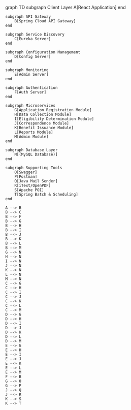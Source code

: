 graph TD
    subgraph Client Layer
        A[React Application]
    end

    subgraph API Gateway
        B[Spring Cloud API Gateway]
    end

    subgraph Service Discovery
        C[Eureka Server]
    end

    subgraph Configuration Management
        D[Config Server]
    end

    subgraph Monitoring
        E[Admin Server]
    end

    subgraph Authentication
        F[Auth Server]
    end

    subgraph Microservices
        G[Application Registration Module]
        H[Data Collection Module]
        I[Eligibility Determination Module]
        J[Correspondence Module]
        K[Benefit Issuance Module]
        L[Reports Module]
        M[Admin Module]
    end

    subgraph Database Layer
        N[(MySQL Database)]
    end

    subgraph Supporting Tools
        O[Swagger]
        P[Postman]
        Q[Java Mail Sender]
        R[iText/OpenPDF]
        S[Apache POI]
        T[Spring Batch & Scheduling]
    end

    A --> B
    B --> C
    B --> F
    B --> G
    B --> H
    B --> I
    B --> J
    B --> K
    B --> L
    B --> M
    G --> N
    H --> N
    I --> N
    J --> N
    K --> N
    L --> N
    M --> N
    C --> G
    C --> H
    C --> I
    C --> J
    C --> K
    C --> L
    C --> M
    D --> G
    D --> H
    D --> I
    D --> J
    D --> K
    D --> L
    D --> M
    E --> G
    E --> H
    E --> I
    E --> J
    E --> K
    E --> L
    E --> M
    F --> B
    G --> O
    G --> P
    J --> Q
    J --> R
    K --> S
    K --> T
